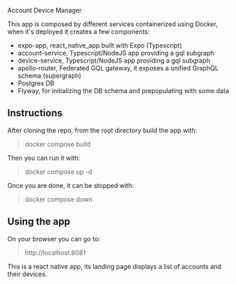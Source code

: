Account Device Manager

This app is composed by different services containerized using Docker, when it's deployed it creates a few components:
- expo-app, react_native_app built with Expo (Typescript)
- account-service, Typescript/NodeJS app providing a gql subgraph
- device-service,  Typescript/NodeJS app providing a gql subgraph
- apollo-router, Federated GQL gateway, it exposes a unified GraphQL schema (supergraph)
- Postgres DB
- Flyway, for initializing the DB schema and prepopulating with some data

## Instructions

After cloning the repo, from the root directory build the app with:
> docker compose build

Then you can run it with:
> docker compose up -d


Once you are done, it can be stopped with:
> docker compose down

## Using the app
On your browser you can go to:
> http://localhost:8081

This is a react native app, its landing page displays a list of accounts and their devices.

